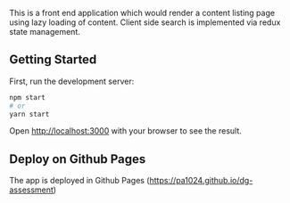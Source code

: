 This is a front end application which would render a content listing page using lazy loading of content.
Client side search is implemented via redux state management.


## Getting Started

First, run the development server:

```bash
npm start
# or
yarn start
```

Open [http://localhost:3000](http://localhost:3000) with your browser to see the result.

## Deploy on Github Pages

The app is deployed in Github Pages (https://pa1024.github.io/dg-assessment)